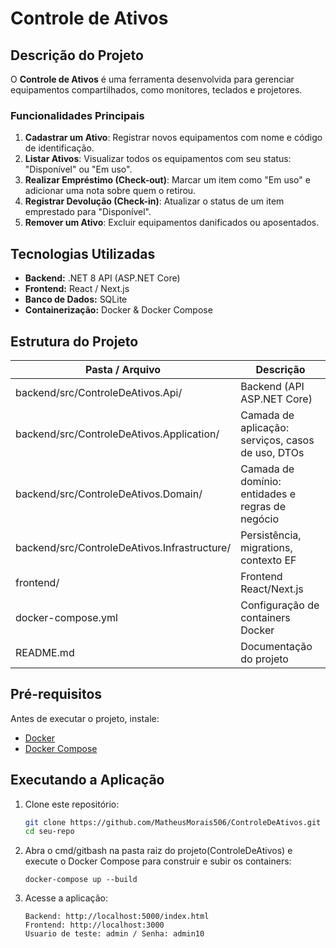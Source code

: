 # Controle de Ativos

## Descrição do Projeto

O **Controle de Ativos** é uma ferramenta desenvolvida para gerenciar equipamentos compartilhados, como monitores, teclados e projetores.

### Funcionalidades Principais
1. **Cadastrar um Ativo**: Registrar novos equipamentos com nome e código de identificação.
2. **Listar Ativos**: Visualizar todos os equipamentos com seu status: "Disponível" ou "Em uso".
3. **Realizar Empréstimo (Check-out)**: Marcar um item como "Em uso" e adicionar uma nota sobre quem o retirou.
4. **Registrar Devolução (Check-in)**: Atualizar o status de um item emprestado para "Disponível".
5. **Remover um Ativo**: Excluir equipamentos danificados ou aposentados.

## Tecnologias Utilizadas
- **Backend:** .NET 8 API (ASP.NET Core)
- **Frontend:** React / Next.js
- **Banco de Dados:** SQLite
- **Containerização:** Docker & Docker Compose

## Estrutura do Projeto
| Pasta / Arquivo                      | Descrição                                      |
|-------------------------------------|------------------------------------------------|
| backend/src/ControleDeAtivos.Api/            | Backend (API ASP.NET Core)                     |
| backend/src/ControleDeAtivos.Application/    | Camada de aplicação: serviços, casos de uso, DTOs |
| backend/src/ControleDeAtivos.Domain/         | Camada de domínio: entidades e regras de negócio |
| backend/src/ControleDeAtivos.Infrastructure/ | Persistência, migrations, contexto EF         |
| frontend/                        | Frontend React/Next.js                         |
| docker-compose.yml                   | Configuração de containers Docker             |
| README.md                            | Documentação do projeto                        |


## Pré-requisitos
Antes de executar o projeto, instale:
- [Docker](https://www.docker.com/get-started)
- [Docker Compose](https://docs.docker.com/compose/install/)

## Executando a Aplicação
1. Clone este repositório:
   ```bash
   git clone https://github.com/MatheusMorais506/ControleDeAtivos.git
   cd seu-repo

2. Abra o cmd/gitbash na pasta raiz do projeto(ControleDeAtivos) e execute o Docker Compose para construir e subir os containers:
   ```
   docker-compose up --build

3. Acesse a aplicação:
   ```
   Backend: http://localhost:5000/index.html
   Frontend: http://localhost:3000
   Usuario de teste: admin / Senha: admin10

